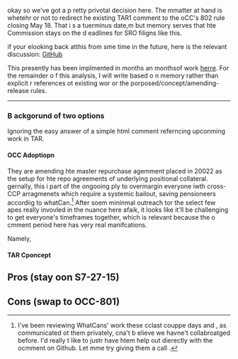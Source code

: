 okay so we've  got  a p retty privotal  decision here. The mmatter  at hand is whetehr or not to redirect he existing  TAR1  comment  to the oCC's 802 rule  closing  May 18. That i s a  tuerminus date,m  but memory  serves  that  hte Commission  stays  on  the d eadlines for  SRO filigns like this.

 if your elooking back atthis from sme time in  the future, here is the relevant discussion: [GitHub](https://github.com/WhyDRS/SEC-Comments/discussions/14)

 This presently  has  been implmented in months an monthsof work [herre](https://github.com/WhyDRS/SEC-Comments/tree/31ded54461797c23bef39d5fb218c23f7047d546/TAR-S7-27-15). For the remainder o f this analysis,  I  will  write based o n memory rather than explicit r references  ot  existing  wor or  the porposed/concept/amending-release rules.

 ---

 ### B ackgorund of  two  options

Ignoring the easy answer of a simple html comment referncing upconming work in TAR.


 ####  OCC Adoptiopn

They  are amending  hte master  repurchase agemment  placed in 20022  as  the  setup for  hte repo agreements  of  underlying positional collateral. gernally, this i part  of  the ongooing ply  to overmargin  everyone  iwth cross-CCP arragmenets which require a  systemic bailout, saving  pensioneers accordiig to whatCan.[^deference] After soem  mininmal outreach  tor the  select  few  apes really  invovled in the nuance here afaik, it looks like it'll be challenging  to  get everyone's timeframes together, which is relevant  because  the o cmment  period  here has very real manifcations.

Namely, 

 #### TAR  Cponcept


[^deference]: I've been reviewing  WhatCans' work these cclast  couppe days and ,  as communicated  ot them privately,  cna't b elieve we havne't  collabroatged before. I'd really t like to justr have htem help out dierectly  with the ocmment on  Github.  Let mme try giving them a call .[^resp]

[^resp]: Nothing  there  yet. I understand  that theyt  have other  work (?) and so prertty  reasonable, as is with  all the i n redible ocmmunity members.  I  really  appreciate t he krecent  help  from Cats and  Bob,  which i  would  never h ave uncovered withtou the sustainability  support  form  CHives.  💜  Others might n ot see it as much, but I deeply  appreciatee hte  gesture and read  voumes from it  as a market allocation  incentive of  outstanding percents.


## Pros  (stay oon S7-27-15)


## Cons  (swap to OCC-801)


